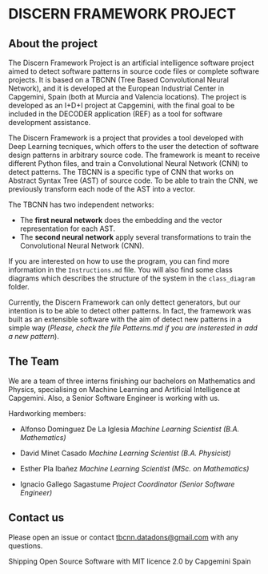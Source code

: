 # DISCERN FRAMEWORK PROJECT

## About the project

The Discern Framework Project is an artificial intelligence software project aimed to detect software patterns in source code files or complete software projects. It is based on a TBCNN (Tree Based Convolutional Neural Network), and it is developed at the European Industrial Center in Capgemini, Spain (both at Murcia and Valencia locations). The project is developed as an I+D+I project at Capgemini, with the final goal to be included in the DECODER application (REF) as a tool for software development assistance.

The Discern Framework is a project that provides a tool developed with Deep Learning tecniques, which offers to the user the detection of software design patterns in arbitrary source code. The framework is meant to receive different Python files, and train a Convolutional Neural Network (CNN) to detect patterns. The TBCNN is a specific type of CNN that works on Abstract Syntax Tree (AST) of source code. To be able to train the CNN, we previously transform each node of the AST into a vector.

The TBCNN has two independent networks:

 - The **first neural network** does the embedding and the vector representation for each AST.
 - The **second neural network** apply several transformations to train the Convolutional Neural Network (CNN).

If you are interested on how to use the program, you can find more information in the `Instructions.md` file. You will also find some class diagrams which describes the structure of the system in the `class_diagram` folder.

Currently, the Discern Framework can only dettect generators, but our intention is to be able to detect other patterns. In fact, the framework was built as an extensible software with the aim of detect new patterns in a simple way (*Please, check the file Patterns.md if you are insterested in add a new pattern*).


## The Team

We are a team of three interns finishing our bachelors on Mathematics and Physics, specialising on Machine Learning and Artificial Intelligence at Capgemini. Also, a Senior Software Engineer is working with us.

Hardworking members:

 - Alfonso Dominguez De La Iglesia
   *Machine Learning Scientist (B.A. Mathematics)*

 - David Minet Casado
   *Machine Learning Scientist (B.A. Physicist)*

 - Esther Pla Ibañez
   *Machine Learning Scientist (MSc. on Mathematics)*

 - Ignacio Gallego Sagastume
   *Project Coordinator (Senior Software Engineer)*


## Contact us

Please open an issue or contact tbcnn.datadons@gmail.com with any questions.


Shipping Open Source Software with MIT licence 2.0 by Capgemini Spain
